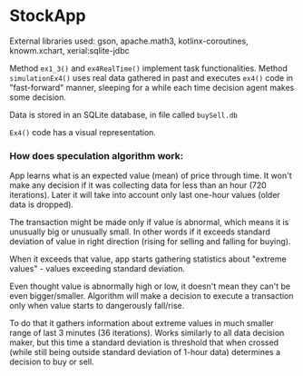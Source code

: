 # StockApp

External libraries used: gson, apache.math3, kotlinx-coroutines, knowm.xchart, xerial:sqlite-jdbc

Method `ex1_3()` and `ex4RealTime()` implement task functionalities. Method `simulationEx4()` uses real data gathered in past 
and executes `ex4()` code in "fast-forward" manner, sleeping for a while each time decision agent makes some decision.

Data is stored in an SQLite database, in file called `buySell.db`

`Ex4()` code has a visual representation.

### How does speculation algorithm work:

App learns what is an expected value (mean) of price through time. It won't make any decision if it was collecting data 
for less than an hour (720 iterations). Later it will take into account only last one-hour values (older data is dropped).

The transaction might be made only if value is abnormal, which means it is unusually big or unusually small. In other words
if it exceeds standard deviation of value in right direction (rising for selling and falling for buying).

When it exceeds that value, app starts gathering statistics about "extreme values" - values exceeding standard deviation.

Even thought value is abnormally high or low, it doesn't mean they can't be even bigger/smaller. Algorithm will make a decision
to execute a transaction only when value starts to dangerously fall/rise.

To do that it gathers information about extreme values in much smaller range of last 3 minutes (36 iterations). Works similarly
to all data decision maker, but this time a standard deviation is threshold that when crossed (while still being outside
standard deviation of 1-hour data) determines a decision to buy or sell.
